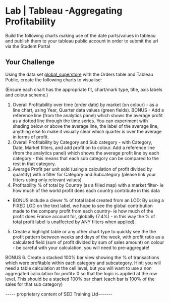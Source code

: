 
# Lab | Tableau -Aggregating Profitability

Build the following charts making use of the date parts/values in tableau and publish them to your tableau public account in order to submit the url via the Student Portal

## Your Challenge

Using the data set [global_superstore](https://github.com/student-IH-labs-and-stuff/BCNDATA0122/blob/main/Labs/Tableau/Global%20Superstore.xlsx) with the Orders table and Tableau Public, create the following charts to visualise:

(Ensure each chart has the appropriate fit, chart/mark type, title, axis labels and colour scheme.)


1. Overall Profitability over time (order date) by market (on colour) - as a line chart, using Year, Quarter data values (green fields). BONUS - Add a reference line (from the analytics panel) which shows the average profit as a dotted line through the time series.  You can experiment with shading below or above the average line, the label of the average line, anything else to make it visually clear which quarter is over the average in terms of profit. 
2. Overall Profitability by Category and Sub category - with Category, Date, Market filters, and add profit on to colour. Add a reference line (from the analytics panel) which shows the average profit line by each category - this means that each sub category can be compared to the rest in that category. 
3. Average Profit per unit sold (using a calculation of profit divided by quantity) with a filter for Category and Subcategory (please link your filters using only relevant values)
4. Profitability % of total by Country (as a filled map) with a market filter- ie how much of the world profit does each country contribute in this data
- BONUS include a clever % of total label created from an LOD: By using a FIXED LOD on the text label, we hope to see the global contribution made to the company profit from each country- ie how much of the profit does France account for, globally (7.4%) - in this way the % of total profit label is unaffected by ANY filters when applied). 
5. Create a highlight table or any other chart type to quickly see the the profit pattern between weeks and days of the week, with profit ratio as a calculated field (sum of profit divided by sum of sales amount) on colour - be careful with your calculation, you will need to pre-aggregate! 

BONUS 6. Create a stacked 100% bar view showing the % of transactions which were profitable within each category and subcategory. Hint: you will need a table calculation at the cell level, but you will want to use a non aggregated calculation for profit> 0 so that the logic is applied at the row level. This should be a stacked 100% bar chart (each bar is 100% of the sales for that sub category)


----- proprietary content of SED Training Ltd-------
